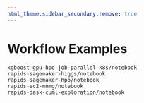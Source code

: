 ```yaml
---
html_theme.sidebar_secondary.remove: true
---
```


# Workflow Examples

```{notebookgallerytoctree}
xgboost-gpu-hpo-job-parallel-k8s/notebook
rapids-sagemaker-higgs/notebook
rapids-sagemaker-hpo/notebook
rapids-ec2-mnmg/notebook
rapids-dask-cuml-exploration/notebook
```
